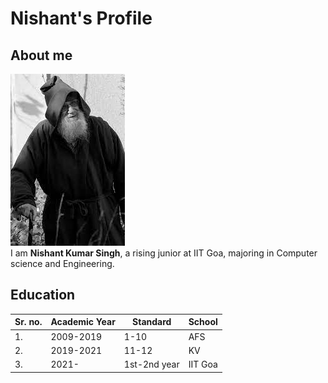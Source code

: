 Nishant's Profile
=================

## About me

![profile pic](./download.jpg)  
I am **Nishant Kumar Singh**, a rising junior at IIT Goa, majoring in Computer science and Engineering.


## Education
| Sr. no.  | Academic Year   | Standard      | School  |
|----------|-----------------|---------------|---------|
|    1.    |  2009-2019      |  1-10         | AFS     |
|    2.    |  2019-2021      |  11-12        | KV      |
|    3.	   |  2021-          |  1st-2nd year | IIT Goa |
